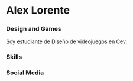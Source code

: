 # Alex Lorente
### Design and Games


Soy estudiante de Diseño de videojuegos en Cev.


### Skills

### Social Media
